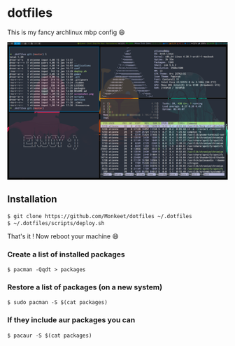 # dotfiles
This is my fancy archlinux mbp config :smile:

![ScreenShot](./screenshot.png)

## Installation

    $ git clone https://github.com/Monkeet/dotfiles ~/.dotfiles
    $ ~/.dotfiles/scripts/deploy.sh

That's it ! Now reboot your machine :smile:

### Create a list of installed packages

    $ pacman -Qqdt > packages

### Restore a list of packages (on a new system)

    $ sudo pacman -S $(cat packages)

### If they include aur packages you can

    $ pacaur -S $(cat packages)
